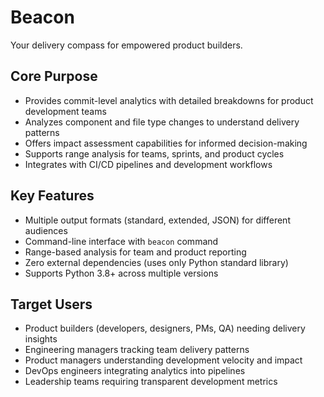 # Beacon

Your delivery compass for empowered product builders.

## Core Purpose
- Provides commit-level analytics with detailed breakdowns for product development teams
- Analyzes component and file type changes to understand delivery patterns
- Offers impact assessment capabilities for informed decision-making
- Supports range analysis for teams, sprints, and product cycles
- Integrates with CI/CD pipelines and development workflows

## Key Features
- Multiple output formats (standard, extended, JSON) for different audiences
- Command-line interface with `beacon` command
- Range-based analysis for team and product reporting
- Zero external dependencies (uses only Python standard library)
- Supports Python 3.8+ across multiple versions

## Target Users
- Product builders (developers, designers, PMs, QA) needing delivery insights
- Engineering managers tracking team delivery patterns
- Product managers understanding development velocity and impact
- DevOps engineers integrating analytics into pipelines
- Leadership teams requiring transparent development metrics